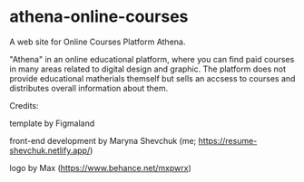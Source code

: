 # athena-online-courses
A web site for Online Courses Platform Athena.

"Athena" in an online educational platform, where you can find paid courses in many areas related to digital design and graphic.
The platform does not provide educational matherials themself but sells an accsess to courses and distributes overall information about them.


Credits:

template by Figmaland

front-end development by Maryna Shevchuk (me; https://resume-shevchuk.netlify.app/)

logo by Max (https://www.behance.net/mxpwrx)
